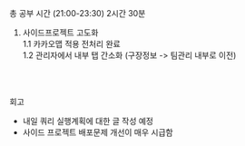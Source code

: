 총 공부 시간 (21:00-23:30) 2시간 30분

1. 사이드프로젝트 고도화 <br />
1.1 카카오맵 적용 전처리 완료 <br />
1.2 관리자에서 내부 탭 간소화 (구장정보 -> 팀관리 내부로 이전) <br />




<br />
<br />

회고
- 내일 쿼리 실행계획에 대한 글 작성 예정
- 사이드 프로젝트 배포문제 개선이 매우 시급함
